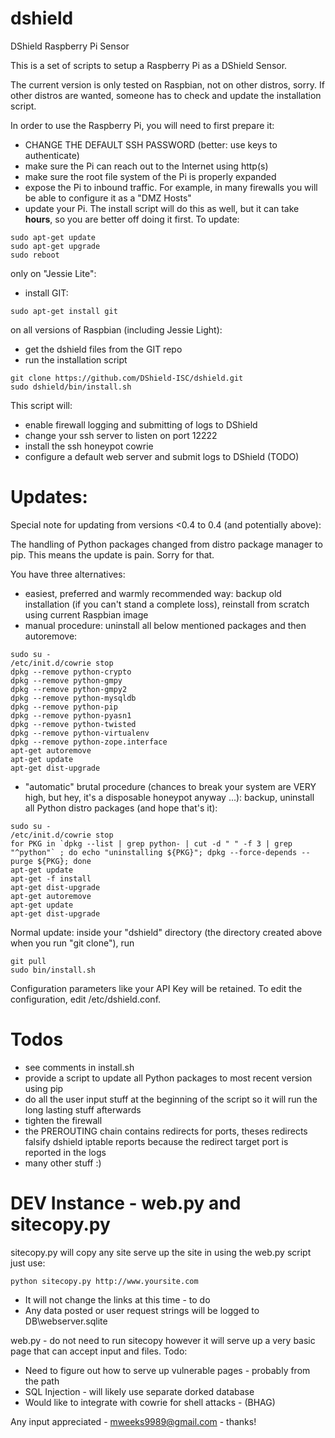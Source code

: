 # dshield

DShield Raspberry Pi Sensor

This is a set of scripts to setup a Raspberry Pi as a DShield Sensor.

The current version is only tested on Raspbian, not on other distros, sorry. If other distros are wanted, someone has to check and update the installation script.

In order to use the Raspberry Pi, you will need to first prepare it:

- CHANGE THE DEFAULT SSH PASSWORD (better: use keys to authenticate)
- make sure the Pi can reach out to the Internet using http(s)
- make sure the root file system of the Pi is properly expanded
- expose the Pi to inbound traffic. For example, in many firewalls
  you will be able to configure it as a "DMZ Hosts"
- update your Pi. The install script will do this as well, but it can take **hours**, so you are better off doing it first. To update:

```
sudo apt-get update
sudo apt-get upgrade
sudo reboot
```

only on "Jessie Lite":
- install GIT: 
```
sudo apt-get install git
```

on all versions of Raspbian (including Jessie Light):
- get the dshield files from the GIT repo
- run the installation script
```
git clone https://github.com/DShield-ISC/dshield.git
sudo dshield/bin/install.sh
```

  This script will:

- enable firewall logging and submitting of logs to DShield
- change your ssh server to listen on port 12222
- install the ssh honeypot cowrie 
- configure a default web server and submit logs to DShield (TODO)

# Updates:

Special note for updating from versions <0.4 to 0.4 (and potentially above):

The handling of Python packages changed from distro package manager to pip. This means the update is pain. Sorry for that.

You have three alternatives:

- easiest, preferred and warmly recommended way: backup old installation (if you can't stand a complete loss), reinstall from scratch using current Raspbian image
- manual procedure: uninstall all below mentioned packages and then autoremove:
```
sudo su -
/etc/init.d/cowrie stop
dpkg --remove python-crypto
dpkg --remove python-gmpy
dpkg --remove python-gmpy2
dpkg --remove python-mysqldb
dpkg --remove python-pip
dpkg --remove python-pyasn1
dpkg --remove python-twisted
dpkg --remove python-virtualenv
dpkg --remove python-zope.interface
apt-get autoremove
apt-get update
apt-get dist-upgrade
```
- "automatic" brutal procedure (chances to break your system are VERY high, but hey, it's a disposable honeypot anyway ...): backup, uninstall all Python distro packages (and hope that's it):
```
sudo su -
/etc/init.d/cowrie stop
for PKG in `dpkg --list | grep python- | cut -d " " -f 3 | grep "^python"` ; do echo "uninstalling ${PKG}"; dpkg --force-depends --purge ${PKG}; done
apt-get update
apt-get -f install
apt-get dist-upgrade
apt-get autoremove
apt-get update
apt-get dist-upgrade
```

Normal update: inside your "dshield" directory (the directory created above when you run "git clone"), run

```
git pull
sudo bin/install.sh
```

Configuration parameters like your API Key will be retained. To edit the configuration, edit /etc/dshield.conf.

# Todos

- see comments in install.sh
- provide a script to update all Python packages to most recent version using pip
- do all the user input stuff at the beginning of the script so it will run the long lasting stuff afterwards
- tighten the firewall 
- the PREROUTING chain contains redirects for ports, theses redirects falsify dshield iptable reports because the redirect target port is reported in the logs
- many other stuff :)

# DEV Instance - web.py and sitecopy.py

sitecopy.py will copy any site serve up the site in using the web.py script just use:

```
python sitecopy.py http://www.yoursite.com
```

- It will not change the links at this time - to do
- Any data posted or user request strings will be logged to DB\webserver.sqlite

web.py - do not need to run sitecopy however it will serve up a very basic page that can accept input and files. 
Todo:
- Need to figure out how to serve up vulnerable pages - probably from the path
- SQL Injection - will likely use separate dorked database
- Would like to integrate with cowrie for shell attacks - (BHAG)

Any input appreciated - mweeks9989@gmail.com - thanks!


